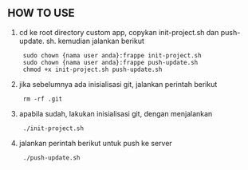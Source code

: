 HOW TO USE
----------------------

1. cd ke root directory custom app, copykan init-project.sh dan push-update.
sh. kemudian jalankan berikut

        sudo chown {nama user anda}:frappe init-project.sh
        sudo chown {nama user anda}:frappe push-update.sh
        chmod +x init-project.sh push-update.sh

3. jika sebelumnya ada inisialisasi git, jalankan perintah berikut

        rm -rf .git

4. apabila sudah, lakukan inisialisasi git, dengan menjalankan

        ./init-project.sh

5. jalankan perintah berikut untuk push ke server

        ./push-update.sh

    
